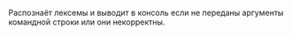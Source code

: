 ﻿Распознаёт лексемы и выводит в консоль если не переданы аргументы командной строки или они некорректны.
